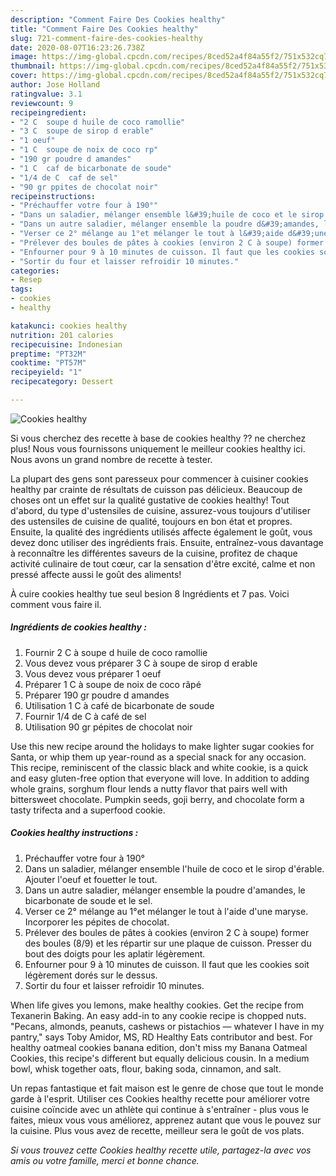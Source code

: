```yaml
---
description: "Comment Faire Des Cookies healthy"
title: "Comment Faire Des Cookies healthy"
slug: 721-comment-faire-des-cookies-healthy
date: 2020-08-07T16:23:26.738Z
image: https://img-global.cpcdn.com/recipes/8ced52a4f84a55f2/751x532cq70/cookies-healthy-photo-principale-de-la-recette.jpg
thumbnail: https://img-global.cpcdn.com/recipes/8ced52a4f84a55f2/751x532cq70/cookies-healthy-photo-principale-de-la-recette.jpg
cover: https://img-global.cpcdn.com/recipes/8ced52a4f84a55f2/751x532cq70/cookies-healthy-photo-principale-de-la-recette.jpg
author: Jose Holland
ratingvalue: 3.1
reviewcount: 9
recipeingredient:
- "2 C  soupe d huile de coco ramollie"
- "3 C  soupe de sirop d erable"
- "1 oeuf"
- "1 C  soupe de noix de coco rp"
- "190 gr poudre d amandes"
- "1 C  caf de bicarbonate de soude"
- "1/4 de C  caf de sel"
- "90 gr ppites de chocolat noir"
recipeinstructions:
- "Préchauffer votre four à 190°"
- "Dans un saladier, mélanger ensemble l&#39;huile de coco et le sirop d&#39;érable. Ajouter l&#39;oeuf et fouetter le tout."
- "Dans un autre saladier, mélanger ensemble la poudre d&#39;amandes, le bicarbonate de soude et le sel."
- "Verser ce 2° mélange au 1°et mélanger le tout à l&#39;aide d&#39;une maryse. Incorporer les pépites de chocolat."
- "Prélever des boules de pâtes à cookies (environ 2 C à soupe) former des boules (8/9) et les répartir sur une plaque de cuisson. Presser du bout des doigts pour les aplatir légèrement."
- "Enfourner pour 9 à 10 minutes de cuisson. Il faut que les cookies soit légèrement dorés sur le dessus."
- "Sortir du four et laisser refroidir 10 minutes."
categories:
- Resep
tags:
- cookies
- healthy

katakunci: cookies healthy 
nutrition: 201 calories
recipecuisine: Indonesian
preptime: "PT32M"
cooktime: "PT57M"
recipeyield: "1"
recipecategory: Dessert

---
```



![Cookies healthy](https://img-global.cpcdn.com/recipes/8ced52a4f84a55f2/751x532cq70/cookies-healthy-photo-principale-de-la-recette.jpg)

Si vous cherchez des recette à base de cookies healthy ?? ne cherchez plus! Nous vous fournissons uniquement le meilleur cookies healthy ici. Nous avons un grand nombre de recette à tester.

La plupart des gens sont paresseux pour commencer à cuisiner cookies healthy par crainte de résultats de cuisson pas délicieux. Beaucoup de choses ont un effet sur la qualité gustative de cookies healthy! Tout d'abord, du type d'ustensiles de cuisine, assurez-vous toujours d'utiliser des ustensiles de cuisine de qualité, toujours en bon état et propres. Ensuite, la qualité des ingrédients utilisés affecte également le goût, vous devez donc utiliser des ingrédients frais. Ensuite, entraînez-vous davantage à reconnaître les différentes saveurs de la cuisine, profitez de chaque activité culinaire de tout cœur, car la sensation d'être excité, calme et non pressé affecte aussi le goût des aliments!

<!--inarticleads1-->

À cuire cookies healthy tue seul besion 8 Ingrédients et 7 pas. Voici comment vous faire il.

##### Ingrédients de cookies healthy :

1. Fournir 2 C à soupe d huile de coco ramollie
1. Vous devez vous préparer 3 C à soupe de sirop d erable
1. Vous devez vous préparer 1 oeuf
1. Préparer 1 C à soupe de noix de coco râpé
1. Préparer 190 gr poudre d amandes
1. Utilisation 1 C à café de bicarbonate de soude
1. Fournir 1/4 de C à café de sel
1. Utilisation 90 gr pépites de chocolat noir


Use this new recipe around the holidays to make lighter sugar cookies for Santa, or whip them up year-round as a special snack for any occasion. This recipe, reminiscent of the classic black and white cookie, is a quick and easy gluten-free option that everyone will love. In addition to adding whole grains, sorghum flour lends a nutty flavor that pairs well with bittersweet chocolate. Pumpkin seeds, goji berry, and chocolate form a tasty trifecta and a superfood cookie. 

<!--inarticleads2-->

##### Cookies healthy instructions :

1. Préchauffer votre four à 190°
1. Dans un saladier, mélanger ensemble l&#39;huile de coco et le sirop d&#39;érable. Ajouter l&#39;oeuf et fouetter le tout.
1. Dans un autre saladier, mélanger ensemble la poudre d&#39;amandes, le bicarbonate de soude et le sel.
1. Verser ce 2° mélange au 1°et mélanger le tout à l&#39;aide d&#39;une maryse. Incorporer les pépites de chocolat.
1. Prélever des boules de pâtes à cookies (environ 2 C à soupe) former des boules (8/9) et les répartir sur une plaque de cuisson. Presser du bout des doigts pour les aplatir légèrement.
1. Enfourner pour 9 à 10 minutes de cuisson. Il faut que les cookies soit légèrement dorés sur le dessus.
1. Sortir du four et laisser refroidir 10 minutes.


When life gives you lemons, make healthy cookies. Get the recipe from Texanerin Baking. An easy add-in to any cookie recipe is chopped nuts. &#34;Pecans, almonds, peanuts, cashews or pistachios — whatever I have in my pantry,&#34; says Toby Amidor, MS, RD Healthy Eats contributor and best. For healthy oatmeal cookies banana edition, don&#39;t miss my Banana Oatmeal Cookies, this recipe&#39;s different but equally delicious cousin. In a medium bowl, whisk together oats, flour, baking soda, cinnamon, and salt. 

<!--inarticleads1-->

<p>
Un repas fantastique et fait maison est le genre de chose que tout le monde garde à l'esprit. Utiliser ces Cookies healthy recette pour améliorer votre cuisine coïncide avec un athlète qui continue à s'entraîner - plus vous le faites, mieux vous vous améliorez, apprenez autant que vous le pouvez sur la cuisine. Plus vous avez de recette, meilleur sera le goût de vos plats.
</p>

<p>
<i>Si vous trouvez cette Cookies healthy recette utile, partagez-la avec vos amis ou votre famille, merci et bonne chance.</i>
</p>
